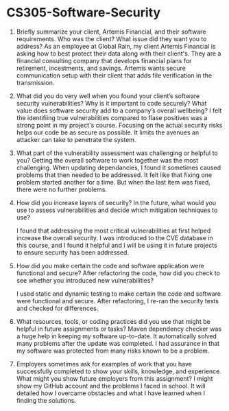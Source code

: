 # CS305-Software-Security

1. Briefly summarize your client, Artemis Financial, and their software requirements. Who was the client? What issue did they want you to address?
  As an employee at Global Rain, my client Artemis Financial is asking how to best protect their data along with their client's. They are a financial consulting company that develops financial plans for retirement, incestments, and savings. Artemis wants secure communication setup with their client that adds file verification in the transmission. 

2. What did you do very well when you found your client’s software security vulnerabilities? Why is it important to code securely? What value does software security add to a company’s overall wellbeing?
  I felt the identifiing true vulnerabilities compared to flase positives was a strong point in my project's course. Focusing on the actual security risks helps our code be as secure as possible. It limits the avenues an attacker can take to penetrate the system.

3. What part of the vulnerability assessment was challenging or helpful to you?
     Getting the overall software to work together was the most challenging. When updating dependancies, I found it sometimes caused problems that then needed to be addressed. It felt like that fixing one problem started another for a time. But when the last item was fixed, there were no further problems.

4. How did you increase layers of security? In the future, what would you use to assess vulnerabilities and decide which mitigation techniques to use?

     I found that addressing the most critical vulnerabilities at first helped increase the overall security. I was introduced to the CVE database in this course, and I found it helpful and I will be using it in future projects to ensure security has been addressed.

5. How did you make certain the code and software application were functional and secure? After refactoring the code, how did you check to see whether you introduced new vulnerabilities?

     I used static and dynamic testing to make certain the code and software were functional and secure. After refactoring, I re-ran the security tests and checked for differences.

6. What resources, tools, or coding practices did you use that might be helpful in future assignments or tasks?
     Maven dependency checker was a huge help in keeping my software up-to-date. It automatically solved many problems after the update was completed. I had assurance in that my software was protected from many risks known to be a problem.

7. Employers sometimes ask for examples of work that you have successfully completed to show your skills, knowledge, and experience. What might you show future employers from this assignment?
    I might show my GitHub account and the problems I faced in school. It will detailed how I overcame obstacles and what I have learned when I finding the solutions.
     
 
